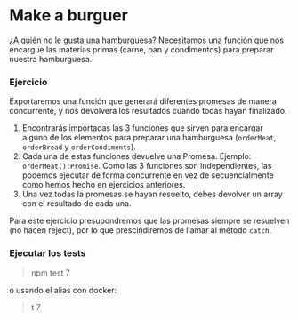 # Make a burguer
¿A quién no le gusta una hamburguesa? Necesitamos una función que nos encargue las materias primas (carne, pan y condimentos) para preparar nuestra hamburguesa.

### Ejercicio
Exportaremos una función que generará diferentes promesas de manera concurrente, y nos devolverá los resultados cuando todas hayan finalizado.

1. Encontrarás importadas las 3 funciones que sirven para encargar alguno de los elementos para preparar una hamburguesa (`orderMeat`, `orderBread` y `orderCondiments`).
2. Cada una de estas funciones devuelve una Promesa. Ejemplo: `orderMeat():Promise`. Como las 3 funciones son independientes, las podemos ejecutar de forma concurrente en vez de secuencialmente como hemos hecho en ejercicios anteriores.
3. Una vez todas la promesas se hayan resuelto, debes devolver un array con el resultado de cada una.

Para este ejercicio presupondremos que las promesas siempre se resuelven (no hacen reject), por lo que prescindiremos de llamar al método `catch`.

### Ejecutar los tests
> npm test 7

o usando el alias con docker:

> t 7
